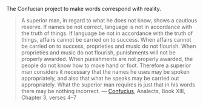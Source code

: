 The Confucian project to make words correspond with reality.

 > 
 > A superior man, in regard to what he does not know, shows a cautious reserve. If names be not correct, language is not in accordance with the truth of things. If language be not in accordance with the truth of things, affairs cannot be carried on to success. When affairs cannot be carried on to success, proprieties and music do not flourish. When proprieties and music do not flourish, punishments will not be properly awarded. When punishments are not properly awarded, the people do not know how to move hand or foot. Therefore a superior man considers it necessary that the names he uses may be spoken appropriately, and also that what he speaks may be carried out appropriately. What the superior man requires is just that in his words there may be nothing incorrect.  — [Confucius](https://en.wikipedia.org/wiki/Confucius "Confucius"), Analects, Book XIII, Chapter 3, verses 4–7
